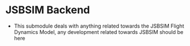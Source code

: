 # JSBSIM Backend
- This submodule deals with anything related towards the JSBSIM Flight Dynamics Model, any development related towards JSBSIM should be here